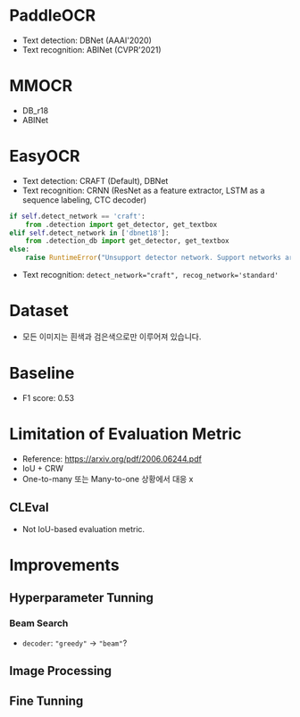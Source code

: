 # PaddleOCR
- Text detection: DBNet (AAAI'2020)
- Text recognition: ABINet (CVPR'2021)

# MMOCR
- DB_r18
- ABINet

# EasyOCR
- Text detection: CRAFT (Default), DBNet
- Text recognition: CRNN (ResNet as a feature extractor, LSTM as a sequence labeling, CTC decoder)

```python
if self.detect_network == 'craft':
    from .detection import get_detector, get_textbox
elif self.detect_network in ['dbnet18']:
    from .detection_db import get_detector, get_textbox
else:
    raise RuntimeError("Unsupport detector network. Support networks are craft and dbnet18.")
```
- Text recognition:
`detect_network="craft", recog_network='standard'`

# Dataset
- 모든 이미지는 흰색과 검은색으로만 이루어져 있습니다.

# Baseline
- F1 score: 0.53

# Limitation of Evaluation Metric
- Reference: https://arxiv.org/pdf/2006.06244.pdf
- IoU + CRW
- One-to-many 또는 Many-to-one 상황에서 대응 x
## CLEval
- Not IoU-based evaluation metric.

# Improvements
## Hyperparameter Tunning
### Beam Search
- `decoder`: `"greedy"` -> `"beam"`?
## Image Processing
## Fine Tunning